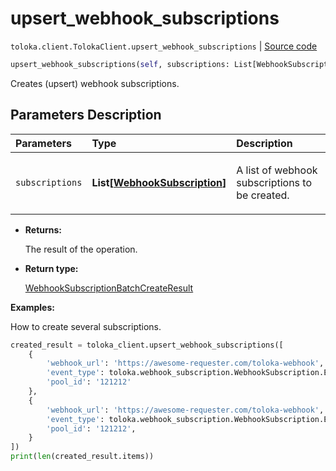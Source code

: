 # upsert_webhook_subscriptions
`toloka.client.TolokaClient.upsert_webhook_subscriptions` | [Source code](https://github.com/Toloka/toloka-kit/blob/v1.2.0.post1/src/client/__init__.py#L3488)

```python
upsert_webhook_subscriptions(self, subscriptions: List[WebhookSubscription])
```

Creates (upsert) webhook subscriptions.

## Parameters Description

| Parameters | Type | Description |
| :----------| :----| :-----------|
`subscriptions`|**List\[[WebhookSubscription](toloka.client.webhook_subscription.WebhookSubscription.md)\]**|<p>A list of webhook subscriptions to be created.</p>

* **Returns:**

  The result of the operation.

* **Return type:**

  [WebhookSubscriptionBatchCreateResult](toloka.client.batch_create_results.WebhookSubscriptionBatchCreateResult.md)

**Examples:**

How to create several subscriptions.

```python
created_result = toloka_client.upsert_webhook_subscriptions([
    {
        'webhook_url': 'https://awesome-requester.com/toloka-webhook',
        'event_type': toloka.webhook_subscription.WebhookSubscription.EventType.ASSIGNMENT_CREATED,
        'pool_id': '121212'
    },
    {
        'webhook_url': 'https://awesome-requester.com/toloka-webhook',
        'event_type': toloka.webhook_subscription.WebhookSubscription.EventType.POOL_CLOSED,
        'pool_id': '121212',
    }
])
print(len(created_result.items))
```

